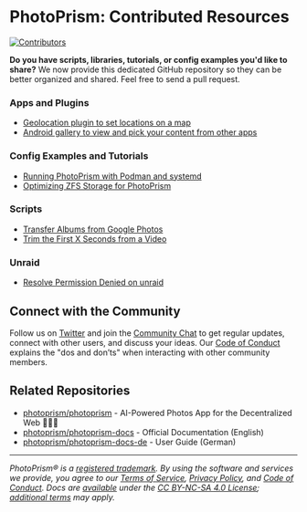 # PhotoPrism: Contributed Resources

[![Contributors](https://img.shields.io/github/contributors/photoprism/photoprism-contrib.svg)]([https://photoprism.app/team](https://github.com/photoprism/photoprism-contrib/graphs/contributors))

**Do you have scripts, libraries, tutorials, or config examples you'd like to share?** We now provide this dedicated GitHub repository so they can be better organized and shared. Feel free to send a pull request.

### Apps and Plugins
- [Geolocation plugin to set locations on a map](apps/Geolocation%20Plugin/README.md)
- [Android gallery to view and pick your content from other apps](apps/Android%20Gallery/README.md)

### Config Examples and Tutorials

- [Running PhotoPrism with Podman and systemd](config/podman-systemd/README.md)
- [Optimizing ZFS Storage for PhotoPrism](tutorials/zfs/README.md)

### Scripts

- [Transfer Albums from Google Photos](scripts/Transfer%20Google%20Photos%20Albums%20To%20PhotoPrism/README.md)
- [Trim the First X Seconds from a Video](scripts/FFmpeg)

### Unraid
- [Resolve Permission Denied on unraid](unraid/solve-permission-problems/README.md)

## Connect with the Community

Follow us on [Twitter](https://link.photoprism.app/twitter) and join the [Community Chat](https://link.photoprism.app/chat)
to get regular updates, connect with other users, and discuss your ideas. Our [Code of Conduct](https://photoprism.app/code-of-conduct) explains the "dos and don’ts" when interacting with other community members.

## Related Repositories

- [photoprism/photoprism](https://github.com/photoprism/photoprism) - AI-Powered Photos App for the Decentralized Web 🌈💎✨
- [photoprism/photoprism-docs](https://github.com/photoprism/photoprism-docs) - Official Documentation (English)
- [photoprism/photoprism-docs-de](https://github.com/photoprism/photoprism-docs-de) - User Guide (German)

----

*PhotoPrism® is a [registered trademark](https://photoprism.app/trademark). By using the software and services we provide, you agree to our [Terms of Service](https://photoprism.app/terms), [Privacy Policy](https://photoprism.app/privacy), and [Code of Conduct](https://photoprism.app/code-of-conduct). Docs are [available](https://link.photoprism.app/github-docs) under the [CC BY-NC-SA 4.0 License](https://creativecommons.org/licenses/by-nc-sa/4.0/); [additional terms](https://github.com/photoprism/photoprism/blob/develop/assets/README.md) may apply.*
